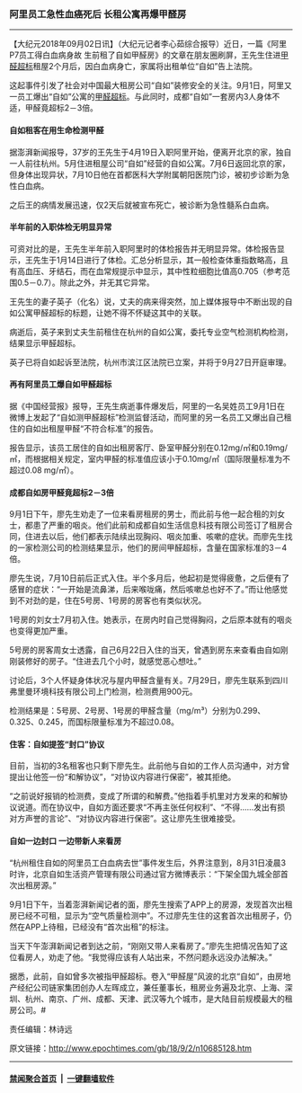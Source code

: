 ### 阿里员工急性血癌死后 长租公寓再爆甲醛房
------------------------

<p>【大纪元2018年09月02日讯】（大纪元记者李心茹综合报导）近日，一篇《阿里P7员工得白血病身故 生前租了自如甲醛房》的文章在朋友圈刷屏，王先生住进<a href="http://www.epochtimes.com/gb/tag/%E7%94%B2%E9%86%9B%E8%B6%85%E6%A0%87.html">甲醛超标</a>租屋2个月后，因白血病身亡，家属将出租单位“自如”告上法院。</p>
<p>这起事件引发了社会对中国最大租房公司“自如”装修安全的关注。9月1日，阿里又一员工爆出“自如”公寓的<a href="http://www.epochtimes.com/gb/tag/%E7%94%B2%E9%86%9B%E8%B6%85%E6%A0%87.html">甲醛超标</a>。与此同时，成都“自如”一套房内3人身体不适，甲醛竟超标2－3倍。</p>
<h4>自如租客在用生命检测甲醛</h4>
<p>据澎湃新闻报导，37岁的王先生于4月19日入职阿里开始，便离开北京的家，独自一人前往杭州。5月住进租屋公司“自如”经营的自如公寓。7月6日返回北京的家，但身体出现异状，7月10日他在首都医科大学附属朝阳医院门诊，被初步诊断为急性白血病。</p>
<p>之后王的病情发展迅速，仅2天后就被宣布死亡，被诊断为急性髓系白血病。</p>
<h4>半年前的入职体检无明显异常</h4>
<p>可资对比的是，王先生半年前入职阿里时的体检报告并无明显异常。体检报告显示，王先生于1月14日进行了体检。汇总分析显示，其一般检查体重指数略高，且有高血压、牙结石，而在血常规提示中显示，其中性粒细胞比值高0.705（参考范围0.5－0.7）。除此之外，并无其它异常。</p>
<p>王先生的妻子英子（化名）说，丈夫的病来得突然，加上媒体报导中不断出现的自如公寓甲醛超标的标题，让她不得不怀疑这其中的关联。</p>
<p>病逝后，英子来到丈夫生前租住在杭州的自如公寓，委托专业空气检测机构检测，结果显示甲醛超标。</p>
<p>英子已将自如起诉至法院，杭州市滨江区法院已立案，并将于9月27日开庭审理。</p>
<h4>再有阿里员工爆自如甲醛超标</h4>
<p>据《中国经营报》报导，王先生病逝事件爆发后，阿里的一名吴姓员工9月1日在微博上发起了“自如测甲醛超标”检测监督活动，而阿里的另一名员工又爆出自己租住的自如出租屋甲醛“不符合标准”的报告。</p>
<p>报告显示，该员工居住的自如出租房客厅、卧室甲醛分别在0.12mg/㎡和0.19mg/㎡，而根据相关规定，室内甲醛的标准值应该小于0.10mg/㎡（国际限量标准为不超过0.08 mg/㎡）。</p>
<h4>成都自如房甲醛竟超标2－3倍</h4>
<p>9月1日下午，廖先生劝走了一位来看房租房的男士，而此前与他一起合租的刘女士，都患了严重的咽炎。他们此前和成都自如生活信息科技有限公司签订了租房合同，住进去以后，他们都表示陆续出现胸闷、咽炎加重、咳嗽的症状。而廖先生找的一家检测公司的检测结果显示，他们的房间甲醛超标，含量在国家标准的3－4倍。</p>
<p>廖先生说，7月10日前后正式入住。半个多月后，他起初是觉得疲惫，之后便有了感冒的症状：“一开始是流鼻涕，后来喉咙痛，然后咳嗽总也好不了。”而让他感觉到不对劲的是，住在5号房、1号房的房客也有类似状况。</p>
<p>1号房的刘女士7月初入住。她表示，在房内时自己觉得胸闷，之后原本就有的咽炎也变得更加严重。</p>
<p>5号房的房客周女士透露，自己6月22日入住的当天，曾遇到房东来查看由自如刚刚装修好的房子。“住进去几个小时，就感觉恶心想吐。”</p>
<p>讨论后，3个人怀疑身体状况与屋内甲醛含量有关。7月29日，廖先生联系到四川弗里曼环境科技有限公司上门检测，检测费用900元。</p>
<p>检测结果是：5号房、2号房、1号房的甲醛含量（mg/m³）分别为0.299、0.325、0.245，而国标限量标准为不超过0.08。</p>
<h4>住客：自如提签“封口”协议</h4>
<p>目前，当初的3名租客也只剩下廖先生。此前他与自如的工作人员沟通中，对方曾提出让他签一份“和解协议”，“对协议内容进行保密”，被其拒绝。</p>
<p>“之前说好报销的检测费，变成了所谓的和解费。”他指着手机里对方发来的和解协议说道。而在协议中，自如方面还要求“不再主张任何权利”、“不得……发出有损对方声誉的言论”、“对协议内容进行保密”。这让廖先生很难接受。</p>
<h4>自如一边封口 一边带新人来看房</h4>
<p>“杭州租住自如的阿里员工白血病去世”事件发生后，外界注意到，8月31日凌晨3时许，北京自如生活资产管理有限公司通过官方微博表示：“下架全国九城全部首次出租房源。”</p>
<p>9月1日下午，当着澎湃新闻记者的面，廖先生搜索了APP上的房源，发现首次出租房已经不可租，显示为“空气质量检测中”。不过廖先生住的这套首次出租房子，仍然在APP上待租，已经没有“首次出租”的标注。</p>
<p>当天下午澎湃新闻记者到达之前，“刚刚又带人来看房了。”廖先生把情况告知了这位看房人，劝走了他。“我觉得应该有人站出来，不然问题永远没办法解决。”</p>
<p>据悉，此前，自如曾多次被指甲醛超标。卷入“甲醛屋”风波的北京“自如”，由房地产经纪公司链家集团创办人左晖成立，兼任董事长，租房业务遍及北京、上海、深圳、杭州、南京、广州、成都、天津、武汉等九个城市，是大陆目前规模最大的租房公司。#</p>
<p>责任编辑：林诗远</p>

原文链接：http://www.epochtimes.com/gb/18/9/2/n10685128.htm


------------------------
#### [禁闻聚合首页](https://github.com/gfw-breaker/banned-news/blob/master/README.md) &nbsp;|&nbsp;  [一键翻墙软件](https://github.com/gfw-breaker/nogfw/blob/master/README.md)